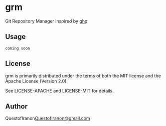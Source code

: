 # grm
Git Repository Manager inspired by [ghq](https://github.com/motemen/ghq)

## Usage
`coming soon`

## License
grm is primarily distributed under the terms of both the MIT license and the Apache License (Version 2.0).

See LICENSE-APACHE and LICENSE-MIT for details.

## Author
QuestofIranon<QuestofIranon@gmail.com>
